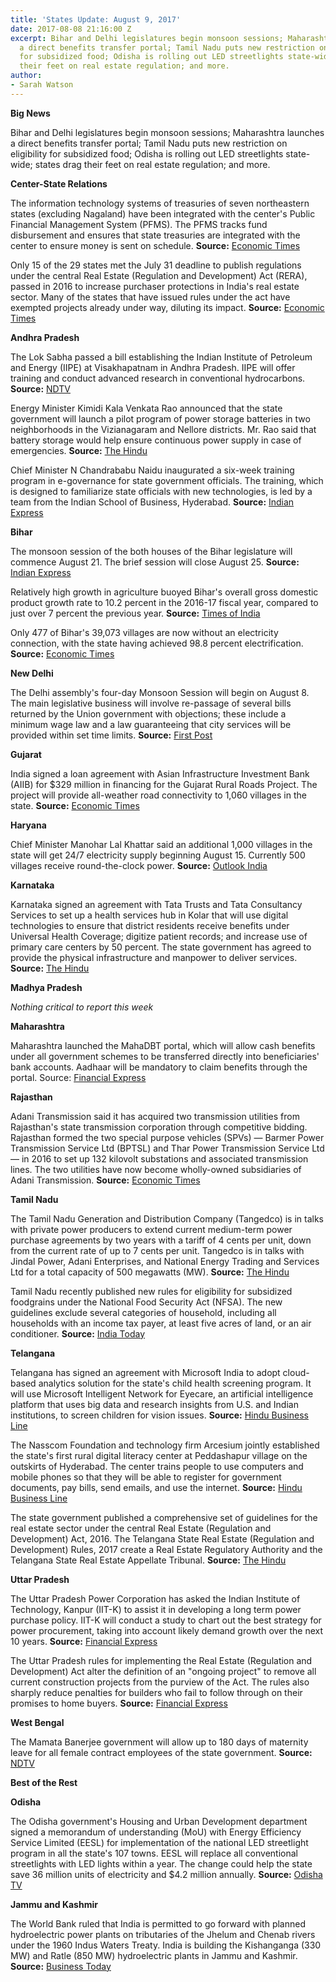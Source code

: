 ```yaml
---
title: 'States Update: August 9, 2017'
date: 2017-08-08 21:16:00 Z
excerpt: Bihar and Delhi legislatures begin monsoon sessions; Maharashtra launches
  a direct benefits transfer portal; Tamil Nadu puts new restriction on eligibility
  for subsidized food; Odisha is rolling out LED streetlights state-wide; states drag
  their feet on real estate regulation; and more.
author:
- Sarah Watson
---
```


**Big News**

Bihar and Delhi legislatures begin monsoon sessions; Maharashtra launches a direct benefits transfer portal; Tamil Nadu puts new restriction on eligibility for subsidized food; Odisha is rolling out LED streetlights state-wide; states drag their feet on real estate regulation; and more.

**Center-State Relations**

The information technology systems of treasuries of seven northeastern states (excluding Nagaland) have been integrated with the center's Public Financial Management System (PFMS). The PFMS tracks fund disbursement and ensures that state treasuries are integrated with the center to ensure money is sent on schedule.  **Source:** [Economic Times](http://economictimes.indiatimes.com/news/economy/policy/it-systems-of-7-north-eastern-states-integrated-with-public-financial-management-system/articleshow/59861176.cms)

Only 15 of the 29 states met the July 31 deadline to publish regulations under the central Real Estate (Regulation and Development) Act (RERA), passed in 2016 to increase purchaser protections in India's real estate sector. Many of the states that have issued rules under the act have exempted projects already under way, diluting its impact. **Source:** [Economic Times](http://economictimes.indiatimes.com/wealth/real-estate/rera-and-you/rera-deadline-ends-15-states-notifies-rules-only-7-states-are-online/articleshow/59860050.cms)

**Andhra Pradesh**

The Lok Sabha passed a bill establishing the Indian Institute of Petroleum and Energy (IIPE) at Visakhapatnam in Andhra Pradesh. IIPE will offer training and conduct advanced research in conventional hydrocarbons. **Source:** [NDTV](http://www.ndtv.com/andhra-pradesh-news/lok-sabha-passes-bill-to-set-up-petroleum-institute-in-andhra-pradesh-1733643)

Energy Minister Kimidi Kala Venkata Rao announced that the state government will launch a pilot program of power storage batteries in two neighborhoods in the Vizianagaram and Nellore districts. Mr. Rao said that battery storage would help ensure continuous power supply in case of emergencies. **Source:** [The Hindu](http://www.thehindu.com/news/national/andhra-pradesh/ap-power-minister-rules-out-tariff-hike-in-future/article19439075.ece)

Chief Minister N Chandrababu Naidu inaugurated a six-week training program in e-governance for state government officials. The training, which is designed to familiarize state officials with new technologies, is led by a team from the Indian School of Business, Hyderabad. **Source:** [Indian Express](http://indianexpress.com/article/india/andhra-pradesh-e-pragati-government-services-to-go-online-from-october-4777658/)

**Bihar**

The monsoon session of the both houses of the Bihar legislature will commence August 21. The brief session will close August 25. **Source:** [Indian Express](http://indianexpress.com/article/india/bihar-cabinet-approves-five-days-monsoon-session-of-state-legislature-4777810/)

Relatively high growth in agriculture buoyed Bihar's overall gross domestic product growth rate to 10.2 percent in the 2016-17 fiscal year, compared to just over 7 percent the previous year. **Source:** [Times of India](http://timesofindia.indiatimes.com/city/patna/state-records-10-2-gdp-growth-rate-in-2016-17/articleshow/59921091.cms)

Only 477 of Bihar's 39,073 villages are now without an electricity connection, with the state having achieved 98.8 percent electrification. **Source:** [Economic Times](http://economictimes.indiatimes.com/news/politics-and-nation/98-8-per-cent-bihar-villages-electrified/articleshow/59931383.cms)

**New Delhi**

The Delhi assembly's four-day Monsoon Session will begin on August 8. The main legislative business will involve re-passage of several bills returned by the Union government with objections; these include a minimum wage law and a law guaranteeing that city services will be provided within set time limits. **Source:** [First Post](http://www.firstpost.com/india/delhi-assembly-monsoon-session-to-begin-tuesday-aap-govt-to-re-introduce-minimum-wage-bill-3902425.html)

**Gujarat**

India signed a loan agreement with Asian Infrastructure Investment Bank (AIIB) for $329 million in financing for the Gujarat Rural Roads Project. The project will provide all-weather road connectivity to 1,060 villages in the state. **Source:** [Economic Times](http://economictimes.indiatimes.com/news/economy/infrastructure/india-signs-usd-329-million-loan-pact-with-aiib-for-gujarat-road-project/articleshow/59919423.cms)

**Haryana**

Chief Minister Manohar Lal Khattar said an additional 1,000 villages in the state will get 24/7 electricity supply beginning August 15. Currently 500 villages receive round-the-clock power. **Source:** [Outlook India](https://www.outlookindia.com/newswire/story/1000-haryana-villages-to-get-24-hour-power-supply/972904)

**Karnataka**

Karnataka signed an agreement with Tata Trusts and Tata Consultancy Services to set up a health services hub in Kolar that will use digital technologies to ensure that district residents receive benefits under Universal Health Coverage; digitize patient records; and increase use of primary care centers by 50 percent. The state government has agreed to provide the physical infrastructure and manpower to deliver services. **Source:** [The Hindu](http://www.thehindu.com/news/national/karnataka/digital-nerve-centre-on-health-to-be-set-up-in-kolar/article19437483.ece)

**Madhya Pradesh**

*Nothing critical to report this week*

**Maharashtra**

Maharashtra launched the MahaDBT portal, which will allow cash benefits under all government schemes to be transferred directly into beneficiaries' bank accounts. Aadhaar will be mandatory to claim benefits through the portal. Source: [Financial Express](http://www.financialexpress.com/india-news/aadhaar-authenticated-direct-benefit-transfer-portal-launched-maharashtra-cm-devendra-fadnavis/792957/)

**Rajasthan**

Adani Transmission said it has acquired two transmission utilities from Rajasthan's state transmission corporation through competitive bidding. Rajasthan formed the two special purpose vehicles (SPVs) — Barmer Power Transmission Service Ltd (BPTSL) and Thar Power Transmission Service Ltd — in 2016 to set up 132 kilovolt substations and associated transmission lines. The two utilities have now become wholly-owned subsidiaries of Adani Transmission. **Source:** [Economic Times](http://energy.economictimes.indiatimes.com/news/power/adani-transmission-acquires-2-spvs-from-rajasthan-transco/59937850)

**Tamil Nadu**

The Tamil Nadu Generation and Distribution Company (Tangedco) is in talks with private power producers to extend current medium-term power purchase agreements by two years with a tariff of 4 cents per unit, down from the current rate of up to 7 cents per unit. Tangedco is in talks with Jindal Power, Adani Enterprises, and National Energy Trading and Services Ltd for a total capacity of 500 megawatts (MW). **Source:** [The Hindu](http://www.thehindu.com/news/national/tamil-nadu/tangedco-keen-on-extending-ppas/article19412865.ece)

Tamil Nadu recently published new rules for eligibility for subsidized foodgrains under the National Food Security Act (NFSA). The new guidelines exclude several categories of household, including all households with an income tax payer, at least five acres of land, or an air conditioner. **Source:** [India Today](http://indiatoday.intoday.in/story/tamil-nadu-government-issues-guidelines-for-public-distribution-system-excludes-many/1/1017675.html)

**Telangana**

Telangana has signed an agreement with Microsoft India to adopt cloud-based analytics solution for the state's child health screening program. It will use Microsoft Intelligent Network for Eyecare, an artificial intelligence platform that uses big data and research insights from U.S. and Indian institutions, to screen children for vision issues. **Source:** [Hindu Business Line](http://www.thehindubusinessline.com/info-tech/telangana-govt-inks-pact-with-microsoft/article9801013.ece)

The Nasscom Foundation and technology firm Arcesium jointly established the state's first rural digital literacy center at Peddashapur village on the outskirts of Hyderabad. The center trains people to use computers and mobile phones so that they will be able to register for government documents, pay bills, send emails, and use the internet. **Source:** [Hindu Business Line](http://www.thehindubusinessline.com/news/national/nasscom-arcesium-set-up-first-digital-literacy-centre-in-telangana/article9804788.ece)

The state government published a comprehensive set of guidelines for the real estate sector under the central Real Estate (Regulation and Development) Act, 2016. The Telangana State Real Estate (Regulation and Development) Rules, 2017 create a Real Estate Regulatory Authority and the Telangana State Real Estate Appellate Tribunal. **Source:** [The Hindu](http://www.thehindu.com/news/cities/Hyderabad/telangana-notifies-rules-under-rera/article19425314.ece)

**Uttar Pradesh**

The Uttar Pradesh Power Corporation has asked the Indian Institute of Technology, Kanpur (IIT-K) to assist it in developing a long term power purchase policy. IIT-K will conduct a study to chart out the best strategy for power procurement, taking into account likely demand growth over the next 10 years. **Source:** [Financial Express](http://www.financialexpress.com/india-news/uttar-pradesh-seeks-iit-kanpurs-help-to-lower-power-purchase-cost/794837/)

The Uttar Pradesh rules for implementing the Real Estate (Regulation and Development) Act alter the definition of an "ongoing project" to remove all current construction projects from the purview of the Act. The rules also sharply reduce penalties for builders who fail to follow through on their promises to home buyers. **Source:** [Financial Express](http://www.financialexpress.com/economy/big-relief-to-up-builders-yogi-adityanath-government-redefines-ongoing-projects/787305/)

**West Bengal**

The Mamata Banerjee government will allow up to 180 days of maternity leave for all female contract employees of the state government. **Source:** [NDTV](http://www.ndtv.com/india-news/180-days-of-maternity-leave-for-all-female-employees-in-west-bengal-1733737)

**Best of the Rest**

**Odisha**

The Odisha government's Housing and Urban Development department signed a memorandum of understanding (MoU)  with Energy Efficiency Service Limited (EESL) for implementation of the national LED streetlight program in all the state's 107 towns. EESL will replace all conventional streetlights with LED lights within a year. The change could help the state save 36 million units of electricity and $4.2 million annually. **Source:** [Odisha TV](http://odishatv.in/odisha/body-slider/odisha-launches-unnati-for-street-light-national-programme-231134/)

**Jammu and Kashmir**

The World Bank ruled that India is permitted to go forward with planned hydroelectric power plants on tributaries of the Jhelum and Chenab rivers under the 1960 Indus Waters Treaty. India is building the Kishanganga (330 MW) and Ratle (850 MW) hydroelectric plants in Jammu and Kashmir. **Source:** [Business Today](http://www.businesstoday.in/current/economy-politics/world-bank-grants-india-permission-to-construct-kishanganga-ratle-projects-indus-water-treaty/story/257649.html)